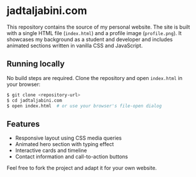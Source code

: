 # jadtaljabini.com

This repository contains the source of my personal website.
The site is built with a single HTML file (`index.html`) and a profile image (`profile.png`).
It showcases my background as a student and developer and includes animated sections written in vanilla CSS and JavaScript.

## Running locally

No build steps are required. Clone the repository and open `index.html` in your browser:

```bash
$ git clone <repository-url>
$ cd jadtaljabini.com
$ open index.html  # or use your browser's file-open dialog
```

## Features

- Responsive layout using CSS media queries
- Animated hero section with typing effect
- Interactive cards and timeline
- Contact information and call-to-action buttons

Feel free to fork the project and adapt it for your own website.
